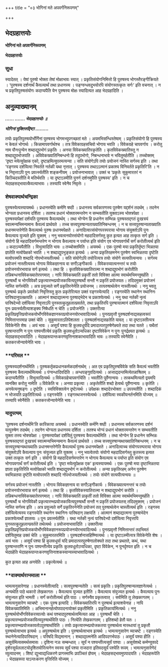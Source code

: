 +++
title = "०३ भोगिनां मते अपवर्गनिरूपणम्"

+++


## भेदग्रहात्तयोः

**भोगिनां मते अपवर्गनिरूपणम्**

**भेदग्रहात्तयोः**

### **सुधा**

स्यादेतत् । येषां पुरुषो भोक्ता तेषां मोक्षाभावः स्यात् । प्रकृतिसंयोगनिमित्तो हि पुरुषस्य भोगस्तैरङ्गीक्रियते । ‘पुरुषस्य दर्शनार्थं कैवल्यार्थं तथा प्रधानस्य । पङ्ग्वन्धवदुभयोरपि संयोगस्तत्कृतः सर्गः’ इति वचनात् । न च प्रकृतिपुरुषसंयोगः कदाप्यपैति येन पुरुषस्य मोक्षः स्यादित्यत आह भेदग्रहादिति ।

## **अनुव्याख्यानम्**

***...... ....... भेदग्रहात्तयोः ॥***

***भोगिनां मुक्तिरुद्दिष्टा .........***

तयोः प्रकृतिपुरुषयोर्भोर्गिनां पुरुषस्य भोगमभ्युपगच्छतां मते । अयमभिसन्धिस्तेषाम् । प्रकृतिसंयोगो हि पुरुषस्य न केवलं भोगार्थः । किन्नामापवर्गार्थश्च । तत्र विवेकाग्रहसचिवो भोगाय भवति । विवेकग्रहे चापवर्गाय । करोतु नाम पौनःपुन्येन शब्दाद्युपभोगं प्रकृतिः । अनया विवेकख्यातिरकृतेति । कृतविवेकख्यातिस्तु न शब्दाद्युपभोजयति । अविवेकख्यातिनिबन्धनो हि तदुपभोगो, निबन्धनाभावे न भवितुमर्हतीति । तच्चोक्तम् ‘दृष्टा मयेत्युपेक्षक एको, दृष्टाहमित्युपरमत्यन्या । सति संयोगेऽपि तयोः प्रयोजनं नास्ति सर्गस्य इति । तथा ‘रङ्गस्य दर्शयित्वा निवर्तते नर्तकी यथा नृत्तात् । पुरुषस्य तथाऽऽत्मानं प्रकाश्य विनिवर्तते प्रकृतिरि’ति । न च निवृत्ताऽपि पुनः प्रवर्त्स्यतीति शङ्कनीयम् । प्रयोजनाभावात् । उक्तं च ‘प्रकृतेः सुकुमारतरं न किञ्चिदस्तीति मे मतिर्भवति । या दृष्टाऽस्मीति पुनर्न दर्शनमुपैति पुरुषस्य’ इति । न च भेदग्रहसद्भावात्कैवल्याभावः । तस्यापि स्वेनैव निवृत्तेः ।

### **शेषवाक्यार्थचन्द्रिका**

पुरुषस्येत्यस्यायमर्थः । प्रधानस्येति कर्मणि षष्ठी । प्रधानस्य सर्वकारणस्य पुरुषेण यद्दर्शनं तदर्थम् । तदनेन भोग्यता प्रधानस्य दर्शिता । ततश्च प्रधानं भोक्तारमन्तरेण न सम्भवतीति युक्ताऽस्य भोक्त्रपेक्षा । पुरुषस्यापेक्षां दर्शयति पुरुषस्य कैवल्यार्थम् । तथा भोग्येन हि प्रधानेन सम्भिन्नः पुरुषस्तद्गतं दुःखत्रयं स्वात्मन्यभिमन्यमानः कैवल्यं प्रार्थयते । तच्च सत्त्वपुरुषान्यताख्यातिनिबन्धनम् । न च सत्त्वपुरुषान्यताख्यातिः प्रधानमन्तरेणेति कैवल्यार्थः पुरुषः प्रधानमपेक्षते । अनादित्वात्संयोगपरस्पराया भोगाय संयुक्तोऽपि पुनः कैवल्याय युज्यते इति युक्तम् । ननु भवत्वनयोस्संयोगो महदादिसर्गस्तु कुत इत्यत आह तत्कृतः सर्ग इति । संयोगो हि महदादिसर्गमन्तरेण न भोगाय कैवल्याय न पर्याप्त इति संयोग एव भोगापवर्गार्थे सर्गं करोतीत्यर्थ इति ॥ कदाऽप्यपैतीति । विभुत्वादिति भावः ॥ तच्चोक्तमिति । अयमर्थः । एकः पुरुषो मया प्रकृतिर्दृष्टा भिन्नतया ज्ञातेति मत्वोपेक्षको भवति । न शब्दाद्युपभुङ्कत इत्यर्थः । अन्या प्रकृतिरहमनेन पुरुषेण स्वभिन्नतया दृष्टेति मत्वोपरमति शब्दादि नोपभोजयतीत्यर्थः । सति संयोगेऽपि तयोरित्यत्र तयोः संयोगे सत्यपीत्यन्वयः । सर्गस्य प्रयोजनं नास्तीत्यस्य भोगाय विवेकज्ञानाय वा सर्गोऽङ्गीकार्यः । विवेकरव्यात्यनन्तरं च तयोः प्रयोजनयोरभावान्न सर्ग इत्यर्थः । तथा हि । कृतविवेकख्यातिरात्मा न शब्दाद्युपभोगं करोतीति तन्निबन्धनाविवेकख्यातेरपगमात् । नापि विवेकख्यातिं प्रकृतीं ततो विविक्त आत्मा स्वार्थमभिमन्तुमर्हति । पुरुषार्थौ च भोगविवेकौ प्रकृत्यारम्भप्रयोजकावित्यपुरुषार्थौ सन्तौ न प्रकृतिं प्रयोजयतः। तदिदमुक्तं प्रयोजनं नास्ति सर्गस्येति । अत्र प्रयुज्यते सर्गे प्रकृतिरनेनेति प्रयोजनम् । तत्परुषार्थत्वेन नास्तीत्यर्थः । ननु भवतु पुरुषार्थः प्रकृतेः प्रवर्तको निवृत्तिस्तु कुतः प्रकृतेरित्यत उक्तं रङ्गस्येत्यादि । रङ्गस्येति स्थानेन स्थानिनः पारिषदानुपलक्षयति । आत्मानं शब्दाद्यात्मना पुरुषाद्भेदेन च प्रकाश्येत्यर्थः । ननु यथा नर्तकी नृत्यं पारिषदेभ्यो दर्शयित्वा निवृत्ताऽपि पुनस्तत्कुतूहलात्प्रवर्तते, तथा प्रकृतिरपि पुरुषायात्मानं दर्शयित्वा निवृत्ताऽपि पुनः प्रवर्त्स्यतीत्याशङ्क्य निषेधति न चेति ॥ प्रयोजनेति । उक्तरीत्या प्रकृतिप्रवृत्तिप्रयोजकयोर्भोगविवेकज्ञानरूपप्रयोजनयोरभावादित्यर्थः । पुनरप्रवृत्तौ पुरुषदर्शनाद्यसहत्वरूपं निमित्तान्तरमाह उक्तं चेति । सुकुमारताऽतिपेशलता । पुरुषदर्शनाद्यसहतेति यावत् । या दृष्टाऽस्तीत्यत्र विवेकेनेति शेषः । अयं भावः । असूर्यं पश्या हि कुलवधूर्यदि प्रमादात्परपुरुषेणेक्ष्यते तदा तथा यतते । यथैतां पुरषान्तराणि न पुनः पश्यन्तीत्येवं प्रकृतिः कुलवधूतोऽप्यधिका दृष्टाविवेकेन न पुनः पुनर्द्रक्ष्यत इत्यर्थः ॥ भेदग्रहसद्भावादिति । भेदग्रहरूपान्तःकरणवृत्तिनाशकाभावादिति भावः ॥ तस्यापि स्वेनैवेति । कतकरजोन्यायेनेति भावः ।

### **परिमल **

पुरुषस्यदर्शनार्थमिति । पुरुषकर्तृकप्रधानकर्मकदर्शनार्थम् । अत एव प्रकृतिपुरुषविवेके सति कैवल्यं भवतीति पुरुषस्य कैवल्यार्थमित्यर्थः ॥ पंग्वन्धादिवदिति । अन्धपङ्गुवदित्यर्थः । अजाद्यदन्तमित्येतन्नाश्रितम् ॥ कदाप्यपैतीति । विभुत्वादित्यर्थः ॥ विवेकग्रहेचापवर्गायेति । भवतीति पूर्वेणान्वयः । तत्कथमित्यतो द्वयमपि व्यनक्ति करोतु नामेति ॥ विवेकेति च । अनया प्रकृत्या । अकृतेतीति शब्दो हेत्वर्थः पूर्वेणान्वयः ॥ कृतेति । अनयेत्यनुषङ्गः ॥ दृष्टेति । स्वविविक्तत्वेन दृष्टेत्यर्थः । उपेक्षकः शब्दादेरभोक्ता ॥ उपरमतीति । शब्दादिकं न भोजयति प्रकृतिरित्यर्थः ॥ रङ्गस्येति । रङ्गस्थजनस्येत्यर्थः । दर्शयित्वा स्वकीयनर्तनमिति योज्यम् ॥ तस्यापि स्वेनैवेति । कतकरजोन्यायेनेति भावः ।

### **यादुपत्यम्**

‘पुरुषस्य दर्शनार्थमि’ति कारिकाया अयमर्थः । प्रधानस्येति कर्मणि षष्ठी । प्रधानस्य सर्वकारणस्य दर्शनं यत्पुरुषेण तदर्थम् । तदनेन भोग्यता प्रधानस्य दर्शिता । ततश्च भोग्यं प्रधानं भोक्तारमन्तरेण न सम्भवतीति युक्ता तस्य भोक्त्रपेक्षा । पुरुषस्यापेक्षां दर्शयितुं पुरुषस्य कैवल्यार्थमिति । तथा भोग्येन हि प्रधानेन सम्भिन्नः पुरुषस्तद्गतं दुःखत्रयं स्वात्मन्यभिमन्यमानः कैवल्यं प्रार्थयते । तच्च सत्त्वपुरुषान्यथाख्यातिनिबन्धनम् । न च सत्त्वपुरुषान्यथाख्यातिः प्रधानमन्तरेणेति कैवल्यार्थं पुरुषः प्रधानमपेक्षते । अनादित्वाच्च संयोगपरम्पराया भोगाय संयुक्तोऽपि कैवल्याय पुनः संयुज्यत इति युक्तम् । ननु भवत्वेतयोः संयोगो महदादिसर्गस्तु कुतस्त्य इत्यत उक्तं तत्कृतः सर्ग इति । संयोगो हि महदादिसर्गमन्तरेण न भोगाय कैवल्याय च पर्याप्त इति संयोग एव भोगापवगार्थं सर्गं करोतीत्यर्थ इति । ‘दृष्टा मयेत्युपेक्षक एक’ इत्यस्यायमर्थः । एकः पुरुषो मया दृष्टाभिन्नतया ज्ञाता प्रकृतिरिति मत्वोपेक्षको भवति शब्दाद्युपभोगं न करोतीत्यर्थः । अन्या प्रकृतिरहम् अनेन पुरुषेण स्वभिन्नतया दृष्टेति मत्वोपरमति शब्दादि नोपभोजयतीत्यर्थः । तयोः संयोगे सत्यपीत्यन्वयः ॥

सर्गस्य प्रयोजनं नास्तीति । भोगाय विवेकज्ञानाय वा सर्गोऽङ्गीकार्यः । विवेकख्यात्यनन्तरं च तयोः प्रयोजनयोरभावान्न सर्ग इत्यर्थः । तथा हि । कृतविवेकस्यातिरात्मा न शब्दाद्युपभोगं करोति । तन्निबन्धनाविवेकख्यातेरपगमात् । नापि विवेकख्यातिं प्राकृतीं ततो विविक्त आत्मा स्वार्थमभिमन्तुमर्हति । पुरुषार्थौ च भोगविवेकौ प्रकृत्यारम्भप्रयोजकावित्यपुरुषार्थौ सन्तौ न प्रकृतिं प्रयोजयतस् तदिदमुक्तम् । प्रयोजनं नास्ति सर्गस्य इति । अत्र प्रयुज्यते सर्गे प्रकृतिरनेनेति प्रयोजनं तत् पुरुषार्थत्वेन चास्तीत्यर्थ इति । रङ्गस्य दर्शयित्वेत्यस्य रङ्गस्येति स्थानेन स्थानिनः पारिषदान् लक्षयति । आत्मानं शब्दाद्यात्मना पुरुषाभेदेन प्रकाश्येत्यर्थो ज्ञातव्यः ॥ पुनः प्रवर्त्स्यतीति । यथा नर्तकी नृत्यं पारिषदेभ्यो दर्शयित्वा निवृत्तापि पुनस्तत्कुतूहलान्प्रवर्तते तथेत्यर्थः ॥ प्रयोजनाभावादिति । उक्तरीत्या प्रकृतिप्रवृत्तिप्रयोजकयोर्भोगविवेकज्ञानरूपप्रयोजनयोरभावादित्यर्थः । पुनरप्रवृत्तौ निमित्तान्तरं तदभिमतं दर्शयितुमाह उक्तं चेति ॥ सुकुमारतरमिति । पुरुषदर्शनासहिष्ण्वित्यर्थः । या दृष्टाऽस्मीत्यत्र विवेकेनेति शेषः । अयं भावः । असूर्यं पश्या हि कुलवधूर्या यदि प्रमादात्परपुरुषेणालोक्यते तदा तथा प्रथतते, कथं, यथा पुरुषान्तराणि न पुनः पश्यन्तीत्येव प्रकृतिः कुलवधूतोऽप्यधिका, दृष्टा विवेकेन, न पुनर्दृश्यत इति । न च भेदग्रहेति भेदग्रहरूपान्तःकरणवृत्तिनाशकस्यान्यस्याभावादित्यर्थः ।

कुत इत्यत आह अनयेति । प्रकृत्येत्यर्थः ॥

### **वाक्यार्थरत्नमाला **

भामत्यनुसारेणाह । प्रधानस्येतीत्यादि । सत्वपुरुषान्यतेति । सत्वं प्रकृतिः। प्रकृतिपुरुषान्यत्वज्ञानेत्यर्थः । अन्यथेति पाठे थकारो लेखकागतः । कैवल्याय युज्यत इतीति । कैवल्याय संयुज्यत इत्यर्थः । कैवल्याय पुनः संयुज्यत इति भामती । सर्गं करोतीत्यर्थ इति पाठः । सर्गस्यैव प्रकृतत्वात् । सर्वमिति तु लेखकागतम् । भामत्यनुसारेण व्याचष्टे । एकः पुरुष इत्यादि । विवेकख्यातिरपि न पुरुषार्थ इत्याशयेनाह । नापि विवेकख्यातिमिति । अभिमानानर्हत्वोपपादनायोक्तं प्रकृतीमिति । प्रकृतिकार्यामित्यर्थः । ननु पुरुषार्थयोर्भोगविवेकरव्यात्योः कथं पश्चादपुरुषार्थत्वमित्यत आह । पुरुषार्थौ चेति । प्रकृत्यारम्भप्रयोजकावित्यपुरुषार्थविति पाठः । नित्येति लेखकागतम् । इतिशब्दो हेतौ यतः । प्रकृत्यारम्भप्रयोजकावतोऽपुरुषार्थाविति । तयोः प्रकृत्यारम्भप्रयोजकतया पुरुषार्थत्व मारब्धायां तु प्रकृतौ पुरुषार्थत्वाभाव इत्यर्थः ॥ अपुरुषार्थत्व इति । पुरुषार्थत्वाभाव इत्यर्थः । भामत्यनुसारेण व्याचष्टे । रङ्गस्येति स्थानेनेत्यादिपारिषदान् । परिषदि विद्यमानान् । शब्दाद्यात्मनेति आदिपदगर्भपाठः । असूर्यं पश्या हीति । असूर्यमित्यसमर्थसमासः । दृशिना नञः सम्बन्धात् । सूर्यं न पश्यन्तीत्यसूर्यं पश्याः । असूर्यशब्दे कर्मण्युपपदे दृशेरसूर्यललाटयोदृशितयोरित्यनेन स्वस्य सूर्यं पश्या राजदारा इतिवदसूर्यं पश्येति रूपम् । भामत्यनुसारेणेदं व्युत्यादनम् । शिष्टं द्युभ्वाद्यधिकरणे प्रागस्माभिः प्रपञ्चितं ज्ञेयम् । भेदग्रहसद्भावमुपपादयति । भेदग्रहरूपेति । भेदग्रहरूपा याऽन्तःकरण वृत्तिरिति योज्यम् ।





